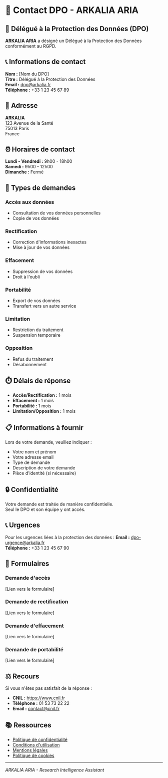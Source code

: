 # 👤 Contact DPO - ARKALIA ARIA

## 🎯 **Délégué à la Protection des Données (DPO)**

**ARKALIA ARIA** a désigné un Délégué à la Protection des Données conformément au RGPD.

## 📞 **Informations de contact**

**Nom :** [Nom du DPO]  
**Titre :** Délégué à la Protection des Données  
**Email :** dpo@arkalia.fr  
**Téléphone :** +33 1 23 45 67 89  

## 📍 **Adresse**

**ARKALIA**  
123 Avenue de la Santé  
75013 Paris  
France  

## ⏰ **Horaires de contact**

**Lundi - Vendredi :** 9h00 - 18h00  
**Samedi :** 9h00 - 12h00  
**Dimanche :** Fermé  

## 📧 **Types de demandes**

### **Accès aux données**
- Consultation de vos données personnelles
- Copie de vos données

### **Rectification**
- Correction d'informations inexactes
- Mise à jour de vos données

### **Effacement**
- Suppression de vos données
- Droit à l'oubli

### **Portabilité**
- Export de vos données
- Transfert vers un autre service

### **Limitation**
- Restriction du traitement
- Suspension temporaire

### **Opposition**
- Refus du traitement
- Désabonnement

## ⏱️ **Délais de réponse**

- **Accès/Rectification :** 1 mois
- **Effacement :** 1 mois
- **Portabilité :** 1 mois
- **Limitation/Opposition :** 1 mois

## 📋 **Informations à fournir**

Lors de votre demande, veuillez indiquer :
- Votre nom et prénom
- Votre adresse email
- Type de demande
- Description de votre demande
- Pièce d'identité (si nécessaire)

## 🔒 **Confidentialité**

Votre demande est traitée de manière confidentielle.  
Seul le DPO et son équipe y ont accès.

## 📞 **Urgences**

Pour les urgences liées à la protection des données :
**Email :** dpo-urgence@arkalia.fr  
**Téléphone :** +33 1 23 45 67 90  

## 📝 **Formulaires**

### **Demande d'accès**
[Lien vers le formulaire]

### **Demande de rectification**
[Lien vers le formulaire]

### **Demande d'effacement**
[Lien vers le formulaire]

### **Demande de portabilité**
[Lien vers le formulaire]

## ⚖️ **Recours**

Si vous n'êtes pas satisfait de la réponse :
- **CNIL :** https://www.cnil.fr
- **Téléphone :** 01 53 73 22 22
- **Email :** contact@cnil.fr

## 📚 **Ressources**

- [Politique de confidentialité](PRIVACY_POLICY.md)
- [Conditions d'utilisation](TERMS_OF_USE.md)
- [Mentions légales](LEGAL_MENTIONS.md)
- [Politique de cookies](COOKIES_POLICY.md)

---

*ARKALIA ARIA - Research Intelligence Assistant*
